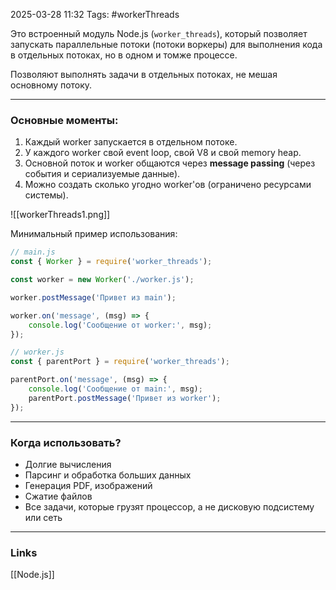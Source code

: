 2025-03-28 11:32
Tags: #workerThreads

Это встроенный модуль Node.js (`worker_threads`), который позволяет запускать параллельные потоки (потоки воркеры) для выполнения кода в отдельных потоках, но в одном и томже процессе.

Позволяют выполнять задачи в отдельных потоках, не мешая основному потоку.

---

### Основные моменты:

1. Каждый worker запускается в отдельном потоке.
2. У каждого worker свой event loop, свой V8 и свой memory heap.
3. Основной поток и worker общаются через **message passing** (через события и сериализуемые данные).
4. Можно создать сколько угодно worker'ов (ограничено ресурсами системы).

![[workerThreads1.png]]

Минимальный пример использования:

``` js
// main.js
const { Worker } = require('worker_threads');

const worker = new Worker('./worker.js');

worker.postMessage('Привет из main');

worker.on('message', (msg) => {
    console.log('Сообщение от worker:', msg);
});

// worker.js
const { parentPort } = require('worker_threads');

parentPort.on('message', (msg) => {
    console.log('Сообщение от main:', msg);
    parentPort.postMessage('Привет из worker');
});
```

---

### Когда использовать?

- Долгие вычисления
- Парсинг и обработка больших данных
- Генерация PDF, изображений
- Сжатие файлов
- Все задачи, которые грузят процессор, а не дисковую подсистему или сеть

---
### Links
[[Node.js]]
